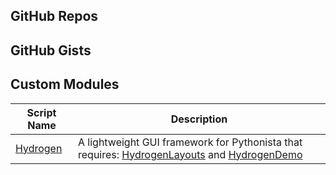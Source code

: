 GitHub Repos
------------

GitHub Gists
------------

Custom Modules
------------

| Script Name        | Description   | 
| -------------      | ------------- | 
| [Hydrogen][1]      | A lightweight GUI framework for Pythonista that requires: [HydrogenLayouts][2] and [HydrogenDemo][3]|


[1]: https://gist.github.com/BashedCrab/5924965
[2]: https://gist.github.com/BashedCrab/6103019
[3]: https://gist.github.com/BashedCrab/5953776
